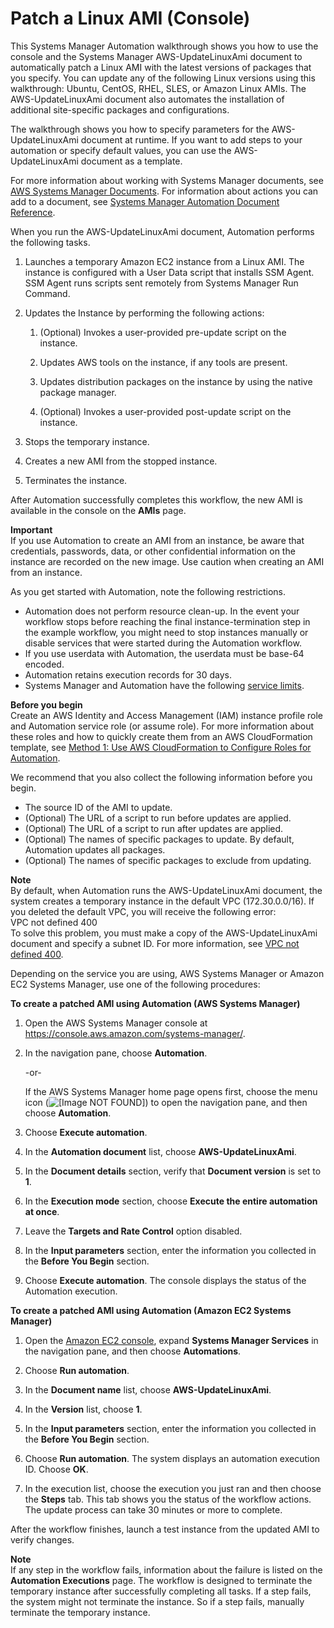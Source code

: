 # Patch a Linux AMI \(Console\)<a name="automation-consolewalk"></a>

This Systems Manager Automation walkthrough shows you how to use the console and the Systems Manager AWS\-UpdateLinuxAmi document to automatically patch a Linux AMI with the latest versions of packages that you specify\. You can update any of the following Linux versions using this walkthrough: Ubuntu, CentOS, RHEL, SLES, or Amazon Linux AMIs\. The AWS\-UpdateLinuxAmi document also automates the installation of additional site\-specific packages and configurations\.

The walkthrough shows you how to specify parameters for the AWS\-UpdateLinuxAmi document at runtime\. If you want to add steps to your automation or specify default values, you can use the AWS\-UpdateLinuxAmi document as a template\.

For more information about working with Systems Manager documents, see [AWS Systems Manager Documents](sysman-ssm-docs.md)\. For information about actions you can add to a document, see [Systems Manager Automation Document Reference](automation-actions.md)\.

When you run the AWS\-UpdateLinuxAmi document, Automation performs the following tasks\.

1. Launches a temporary Amazon EC2 instance from a Linux AMI\. The instance is configured with a User Data script that installs SSM Agent\. SSM Agent runs scripts sent remotely from Systems Manager Run Command\.

1. Updates the Instance by performing the following actions:

   1. \(Optional\) Invokes a user\-provided pre\-update script on the instance\.

   1. Updates AWS tools on the instance, if any tools are present\.

   1. Updates distribution packages on the instance by using the native package manager\.

   1. \(Optional\) Invokes a user\-provided post\-update script on the instance\.

1. Stops the temporary instance\.

1. Creates a new AMI from the stopped instance\.

1. Terminates the instance\.

After Automation successfully completes this workflow, the new AMI is available in the console on the **AMIs** page\.

**Important**  
If you use Automation to create an AMI from an instance, be aware that credentials, passwords, data, or other confidential information on the instance are recorded on the new image\. Use caution when creating an AMI from an instance\.

As you get started with Automation, note the following restrictions\.
+ Automation does not perform resource clean\-up\. In the event your workflow stops before reaching the final instance\-termination step in the example workflow, you might need to stop instances manually or disable services that were started during the Automation workflow\.
+ If you use userdata with Automation, the userdata must be base\-64 encoded\.
+ Automation retains execution records for 30 days\.
+ Systems Manager and Automation have the following [service limits](http://docs.aws.amazon.com/general/latest/gr/aws_service_limits.html#limits_ssm)\.

**Before you begin**  
Create an AWS Identity and Access Management \(IAM\) instance profile role and Automation service role \(or assume role\)\. For more information about these roles and how to quickly create them from an AWS CloudFormation template, see [Method 1: Use AWS CloudFormation to Configure Roles for Automation](automation-cf.md)\.

We recommend that you also collect the following information before you begin\.
+ The source ID of the AMI to update\.
+ \(Optional\) The URL of a script to run before updates are applied\.
+ \(Optional\) The URL of a script to run after updates are applied\.
+ \(Optional\) The names of specific packages to update\. By default, Automation updates all packages\.
+ \(Optional\) The names of specific packages to exclude from updating\.

**Note**  
By default, when Automation runs the AWS\-UpdateLinuxAmi document, the system creates a temporary instance in the default VPC \(172\.30\.0\.0/16\)\. If you deleted the default VPC, you will receive the following error:  
VPC not defined 400  
To solve this problem, you must make a copy of the AWS\-UpdateLinuxAmi document and specify a subnet ID\. For more information, see [VPC not defined 400](automation-troubleshooting.md#automation-trbl-common-vpc)\.

Depending on the service you are using, AWS Systems Manager or Amazon EC2 Systems Manager, use one of the following procedures:

**To create a patched AMI using Automation \(AWS Systems Manager\)**

1. Open the AWS Systems Manager console at [https://console\.aws\.amazon\.com/systems\-manager/](https://console.aws.amazon.com/systems-manager/)\.

1. In the navigation pane, choose **Automation**\.

   \-or\-

   If the AWS Systems Manager home page opens first, choose the menu icon \(![\[Image NOT FOUND\]](http://docs.aws.amazon.com/systems-manager/latest/userguide/images/menu-icon-small.png)\) to open the navigation pane, and then choose **Automation**\.

1. Choose **Execute automation**\.

1. In the **Automation document** list, choose **AWS\-UpdateLinuxAmi**\.

1. In the **Document details** section, verify that **Document version** is set to **1**\.

1. In the **Execution mode** section, choose **Execute the entire automation at once**\.

1. Leave the **Targets and Rate Control** option disabled\.

1. In the **Input parameters** section, enter the information you collected in the **Before You Begin** section\.

1. Choose **Execute automation**\. The console displays the status of the Automation execution\.

**To create a patched AMI using Automation \(Amazon EC2 Systems Manager\)**

1. Open the [Amazon EC2 console](https://console.aws.amazon.com/ec2/), expand **Systems Manager Services** in the navigation pane, and then choose **Automations**\.

1. Choose **Run automation**\.

1. In the **Document name** list, choose **AWS\-UpdateLinuxAmi**\.

1. In the **Version** list, choose **1**\.

1. In the **Input parameters** section, enter the information you collected in the **Before You Begin** section\.

1. Choose **Run automation**\. The system displays an automation execution ID\. Choose **OK**\.

1. In the execution list, choose the execution you just ran and then choose the **Steps** tab\. This tab shows you the status of the workflow actions\. The update process can take 30 minutes or more to complete\.

After the workflow finishes, launch a test instance from the updated AMI to verify changes\.

**Note**  
If any step in the workflow fails, information about the failure is listed on the **Automation Executions** page\. The workflow is designed to terminate the temporary instance after successfully completing all tasks\. If a step fails, the system might not terminate the instance\. So if a step fails, manually terminate the temporary instance\.